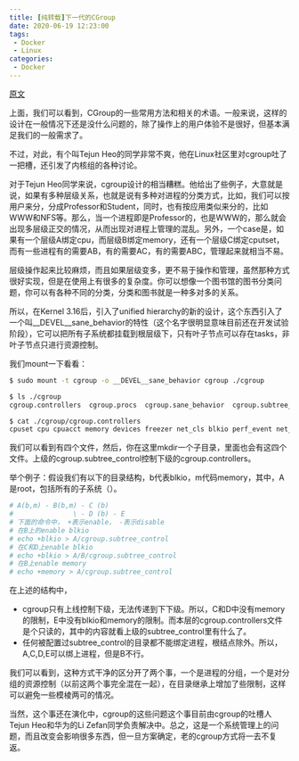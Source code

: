 ```yaml
---
title: [纯转载]下一代的CGroup
date: 2020-06-19 12:23:00
tags: 
 - Docker
 - Linux
categories: 
 - Docker
---
```


[原文](https://blog.csdn.net/zhajianc/article/details/88842663)

上面，我们可以看到，CGroup的一些常用方法和相关的术语。一般来说，这样的设计在一般情况下还是没什么问题的，除了操作上的用户体验不是很好，但基本满足我们的一般需求了。

不过，对此，有个叫Tejun Heo的同学非常不爽，他在Linux社区里对cgroup吐了一把槽，还引发了内核组的各种讨论。

对于Tejun Heo同学来说，cgroup设计的相当糟糕。他给出了些例子，大意就是说，如果有多种层级关系，也就是说有多种对进程的分类方式，比如，我们可以按用户来分，分成Professor和Student，同时，也有按应用类似来分的，比如WWW和NFS等。那么，当一个进程即是Professor的，也是WWW的，那么就会出现多层级正交的情况，从而出现对进程上管理的混乱。另外，一个case是，如果有一个层级A绑定cpu，而层级B绑定memory，还有一个层级C绑定cputset，而有一些进程有的需要AB，有的需要AC，有的需要ABC，管理起来就相当不易。

层级操作起来比较麻烦，而且如果层级变多，更不易于操作和管理，虽然那种方式很好实现，但是在使用上有很多的复杂度。你可以想像一个图书馆的图书分类问题，你可以有各种不同的分类，分类和图书就是一种多对多的关系。

所以，在Kernel 3.16后，引入了unified hierarchy的新的设计，这个东西引入了一个叫__DEVEL__sane_behavior的特性（这个名字很明显意味目前还在开发试验阶段），它可以把所有子系统都挂载到根层级下，只有叶子节点可以存在tasks，非叶子节点只进行资源控制。

我们mount一下看看：

```sh
$ sudo mount -t cgroup -o __DEVEL__sane_behavior cgroup ./cgroup

$ ls ./cgroup
cgroup.controllers  cgroup.procs  cgroup.sane_behavior  cgroup.subtree_control

$ cat ./cgroup/cgroup.controllers
cpuset cpu cpuacct memory devices freezer net_cls blkio perf_event net_prio hugetlb
```

我们可以看到有四个文件，然后，你在这里mkdir一个子目录，里面也会有这四个文件。上级的cgroup.subtree_control控制下级的cgroup.controllers。

举个例子：假设我们有以下的目录结构，b代表blkio，m代码memory，其中，A是root，包括所有的子系统（）。

```sh
# A(b,m) - B(b,m) - C (b)
#               \ - D (b) - E
# 下面的命令中， +表示enable， -表示disable
# 在B上的enable blkio
# echo +blkio > A/cgroup.subtree_control
# 在C和D上enable blkio
# echo +blkio > A/B/cgroup.subtree_control
# 在B上enable memory 
# echo +memory > A/cgroup.subtree_control
```

在上述的结构中，

* cgroup只有上线控制下级，无法传递到下下级。所以，C和D中没有memory的限制，E中没有blkio和memory的限制。而本层的cgroup.controllers文件是个只读的，其中的内容就看上级的subtree_control里有什么了。
* 任何被配置过subtree_control的目录都不能绑定进程，根结点除外。所以，A,C,D,E可以绑上进程，但是B不行。

我们可以看到，这种方式干净的区分开了两个事，一个是进程的分组，一个是对分组的资源控制（以前这两个事完全混在一起），在目录继承上增加了些限制，这样可以避免一些模棱两可的情况。

当然，这个事还在演化中，cgroup的这些问题这个事目前由cgroup的吐槽人Tejun Heo和华为的Li Zefan同学负责解决中。总之，这是一个系统管理上的问题，而且改变会影响很多东西，但一旦方案确定，老的cgroup方式将一去不复返。